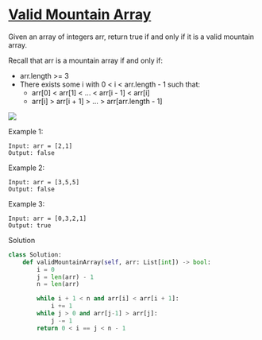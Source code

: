 # [Valid Mountain Array](https://leetcode.com/problems/valid-mountain-array/description/)

Given an array of integers arr, return true if and only if it is a valid mountain array.

Recall that arr is a mountain array if and only if:

- arr.length >= 3
- There exists some i with 0 < i < arr.length - 1 such that:
    - arr[0] < arr[1] < ... < arr[i - 1] < arr[i] 
    - arr[i] > arr[i + 1] > ... > arr[arr.length - 1]
    
![](https://assets.leetcode.com/uploads/2019/10/20/hint_valid_mountain_array.png)

Example 1:
```
Input: arr = [2,1]
Output: false
```
Example 2:
```
Input: arr = [3,5,5]
Output: false
```
Example 3:
```
Input: arr = [0,3,2,1]
Output: true
```
Solution
```python
class Solution:
    def validMountainArray(self, arr: List[int]) -> bool:
        i = 0
        j = len(arr) - 1
        n = len(arr)

        while i + 1 < n and arr[i] < arr[i + 1]:
            i += 1
        while j > 0 and arr[j-1] > arr[j]:
            j -= 1
        return 0 < i == j < n - 1
```
